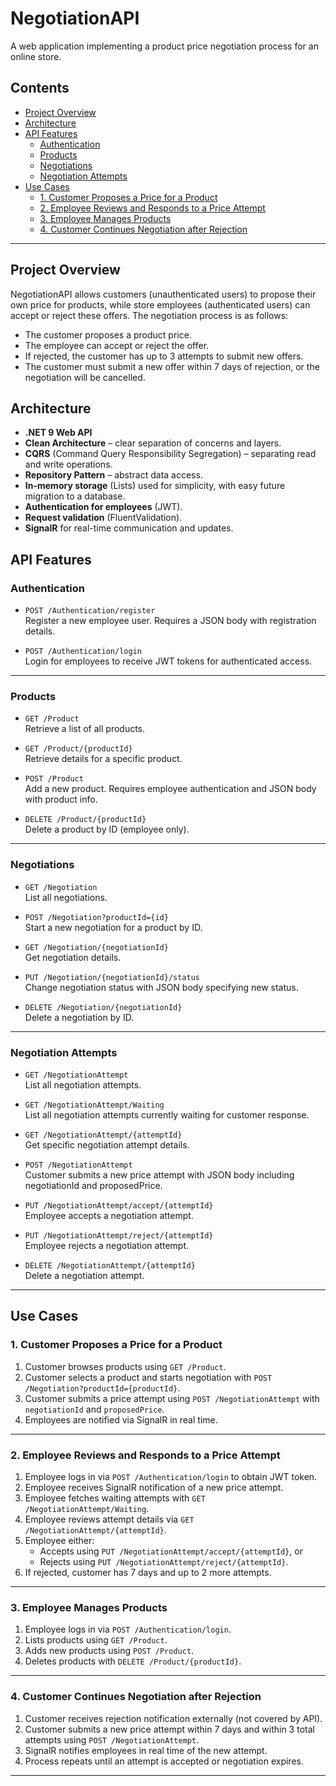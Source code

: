 # NegotiationAPI

A web application implementing a product price negotiation process for an online store.

## Contents

- [Project Overview](#project-overview)
- [Architecture](#architecture)
- [API Features](#api-features)
  - [Authentication](#authentication)
  - [Products](#products)
  - [Negotiations](#negotiations)
  - [Negotiation Attempts](#negotiation-attempts)
- [Use Cases](#use-cases)
  - [1. Customer Proposes a Price for a Product](#1-customer-proposes-a-price-for-a-product)
  - [2. Employee Reviews and Responds to a Price Attempt](#2-employee-reviews-and-responds-to-a-price-attempt)
  - [3. Employee Manages Products](#3-employee-manages-products)
  - [4. Customer Continues Negotiation after Rejection](#4-customer-continues-negotiation-after-rejection)

---

## Project Overview

NegotiationAPI allows customers (unauthenticated users) to propose their own price for products, while store employees (authenticated users) can accept or reject these offers. The negotiation process is as follows:

- The customer proposes a product price.
- The employee can accept or reject the offer.
- If rejected, the customer has up to 3 attempts to submit new offers.
- The customer must submit a new offer within 7 days of rejection, or the negotiation will be cancelled.

## Architecture

- **.NET 9 Web API**
- **Clean Architecture** – clear separation of concerns and layers.
- **CQRS** (Command Query Responsibility Segregation) – separating read and write operations.
- **Repository Pattern** – abstract data access.
- **In-memory storage** (Lists) used for simplicity, with easy future migration to a database.
- **Authentication for employees** (JWT).
- **Request validation** (FluentValidation).
- **SignalR** for real-time communication and updates.

## API Features

### Authentication

- `POST /Authentication/register`  
  Register a new employee user. Requires a JSON body with registration details.

- `POST /Authentication/login`  
  Login for employees to receive JWT tokens for authenticated access.

---

### Products

- `GET /Product`  
  Retrieve a list of all products.

- `GET /Product/{productId}`  
  Retrieve details for a specific product.

- `POST /Product`  
  Add a new product. Requires employee authentication and JSON body with product info.

- `DELETE /Product/{productId}`  
  Delete a product by ID (employee only).

---

### Negotiations

- `GET /Negotiation`  
  List all negotiations.

- `POST /Negotiation?productId={id}`  
  Start a new negotiation for a product by ID.

- `GET /Negotiation/{negotiationId}`  
  Get negotiation details.

- `PUT /Negotiation/{negotiationId}/status`  
  Change negotiation status with JSON body specifying new status.

- `DELETE /Negotiation/{negotiationId}`  
  Delete a negotiation by ID.

---

### Negotiation Attempts

- `GET /NegotiationAttempt`  
  List all negotiation attempts.

- `GET /NegotiationAttempt/Waiting`  
  List all negotiation attempts currently waiting for customer response.

- `GET /NegotiationAttempt/{attemptId}`  
  Get specific negotiation attempt details.

- `POST /NegotiationAttempt`  
  Customer submits a new price attempt with JSON body including negotiationId and proposedPrice.

- `PUT /NegotiationAttempt/accept/{attemptId}`  
  Employee accepts a negotiation attempt.

- `PUT /NegotiationAttempt/reject/{attemptId}`  
  Employee rejects a negotiation attempt.

- `DELETE /NegotiationAttempt/{attemptId}`  
  Delete a negotiation attempt.

---

## Use Cases

### 1. Customer Proposes a Price for a Product

1. Customer browses products using `GET /Product`.
2. Customer selects a product and starts negotiation with `POST /Negotiation?productId={productId}`.
3. Customer submits a price attempt using `POST /NegotiationAttempt` with `negotiationId` and `proposedPrice`.
4. Employees are notified via SignalR in real time.

---

### 2. Employee Reviews and Responds to a Price Attempt

1. Employee logs in via `POST /Authentication/login` to obtain JWT token.
2. Employee receives SignalR notification of a new price attempt.
3. Employee fetches waiting attempts with `GET /NegotiationAttempt/Waiting`.
4. Employee reviews attempt details via `GET /NegotiationAttempt/{attemptId}`.
5. Employee either:
   - Accepts using `PUT /NegotiationAttempt/accept/{attemptId}`, or
   - Rejects using `PUT /NegotiationAttempt/reject/{attemptId}`.
6. If rejected, customer has 7 days and up to 2 more attempts.

---

### 3. Employee Manages Products

1. Employee logs in via `POST /Authentication/login`.
2. Lists products using `GET /Product`.
3. Adds new products using `POST /Product`.
4. Deletes products with `DELETE /Product/{productId}`.

---

### 4. Customer Continues Negotiation after Rejection

1. Customer receives rejection notification externally (not covered by API).
2. Customer submits a new price attempt within 7 days and within 3 total attempts using `POST /NegotiationAttempt`.
3. SignalR notifies employees in real time of the new attempt.
4. Process repeats until an attempt is accepted or negotiation expires.

---
